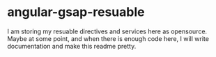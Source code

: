 angular-gsap-resuable
==================

I am storing my resuable directives and services here as opensource. Maybe at some point, and when there is enough code here, I will write documentation and make this readme pretty.